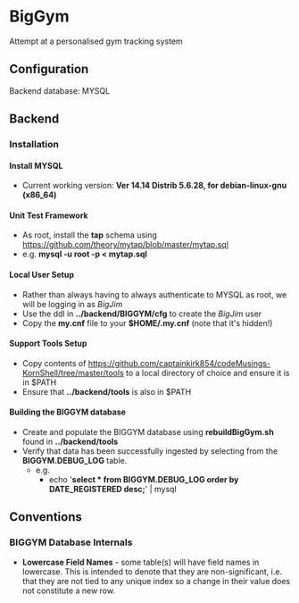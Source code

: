 # BigGym
Attempt at a personalised gym tracking system

## Configuration
Backend database: MYSQL

## Backend
### Installation

#### Install MYSQL
- Current working version: **Ver 14.14 Distrib 5.6.28, for debian-linux-gnu (x86_64)**

#### Unit Test Framework
- As root, install the **tap** schema using https://github.com/theory/mytap/blob/master/mytap.sql
- e.g. **mysql -u root -p < mytap.sql**

#### Local User Setup
- Rather than always having to always authenticate to MYSQL as root, we will be logging in as *BigJim*
- Use the ddl in **../backend/BIGGYM/cfg** to create the *BigJim* user
- Copy the **my.cnf** file to your **$HOME/.my.cnf** (note that it's hidden!)

#### Support Tools Setup
- Copy contents of https://github.com/captainkirk854/codeMusings-KornShell/tree/master/tools to a local directory of choice and ensure it is in $PATH
- Ensure that **../backend/tools** is also in $PATH

#### Building the **BIGGYM** database
- Create and populate the BIGGYM database using **rebuildBigGym.sh** found in **../backend/tools**
- Verify that data has been successfully ingested by selecting from the **BIGGYM.DEBUG_LOG** table.
  - e.g.
    - echo '**select * from BIGGYM.DEBUG_LOG order by DATE_REGISTERED desc;**' | mysql

## Conventions
### BIGGYM Database Internals
- **Lowercase Field Names** - some table(s) will have field names in lowercase. This is intended to denote that they are non-significant, i.e. that they are not tied to any unique index so a change in their value does not constitute a new row.
